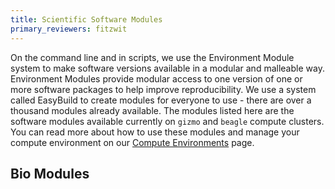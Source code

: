```yaml
---
title: Scientific Software Modules
primary_reviewers: fitzwit
---
```


On the command line and in scripts, we use the Environment Module system to make software versions available in a modular and malleable way. Environment Modules provide modular access to one version of one or more software packages to help improve reproducibility. We use a system called EasyBuild to create modules for everyone to use - there are over a thousand modules already available. The modules listed here are the software modules available currently on `gizmo` and `beagle` compute clusters.
You can read more about how to use these modules and manage your compute environment on our [Compute Environments](/scicomputing/compute_environments/) page.  

## Bio Modules
